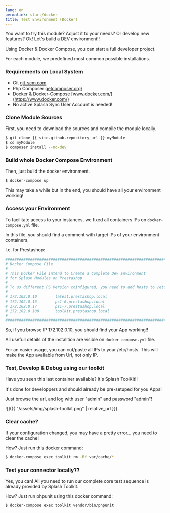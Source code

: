 ```yaml
---
lang: en
permalink: start/docker
title: Test Environment (Docker) 
---
```


You want to try this module? Adjust it to your needs? Or develop new features? Ok! Let's build a DEV environment!!

Using Docker & Docker Compose, you can start a full developer project. 

For each module, we predefined most common possible installations.

### Requirements on Local System

* Git [git-scm.com](https://git-scm.com)
* Php Composer [getcomposer.org/](https://getcomposer.org/)
* Docker & Docker-Compose [www.docker.com/](https://www.docker.com/)
* No active Splash Sync User Account is needed!

### Clone Module Sources

First, you need to download the sources and compile the module locally.

```bash
$ git clone {{ site.github.repository_url }} myModule
$ cd myModule
$ composer install --no-dev
```

### Build whole Docker Compose Environment

Then, just build the docker environment.

```bash
$ docker-compose up
```

This may take a while but in the end, you should have all your environment working!

### Access your Environment

To facilitate access to your instances, we fixed all containers IPs on <code>docker-compose.yml</code> file.

In this file, you should find a comment with target IPs of your environment containers.

I.e. for Prestashop:

```yaml
################################################################################
# Docker Compose File
#
# This Docker File intend to Create a Complete Dev Environment 
# for Splash Modules on Prestashop
#
# To us different PS Version coinfigured, you need to add hosts to /etc/hosts
# 
# 172.102.0.10        latest.prestashop.local
# 172.102.0.16        ps1-6.prestashop.local
# 172.102.0.17        ps1-7.prestashop.local
# 172.102.0.100       toolkit.prestashop.local
#
################################################################################
```

So, if you browse IP 172.102.0.10, you should find your App working!!

All usefull details of the installtion are visible on <code>docker-compose.yml</code> file.

For an easier usage, you can cut/paste all IPs to your /etc/hosts. This will make the App available from Url, not only IP.

### Test, Develop & Debug using our toolkit

Have you seen this last container available? It's Splash ToolKit!! 

It's done for developpers and should already be pre-setuped for you Apps!

Just browse the url, and log with user "admin" and password "admin"!

![]({{ "/assets/img/splash-toolkit.png" | relative_url }})

### Clear cache? 

If your configuration changed, you may have a pretty error... you need to clear the cache!

How? Just run this docker command:

```bash
$ docker-compose exec toolkit rm -Rf var/cache/*
```

### Test your connector locally?? 

Yes, you can! All you need to run our complete core test sequence is already provided by Splash Toolkit.

How? Just run phpunit using this docker command:

```bash
$ docker-compose exec toolkit vendor/bin/phpunit
```

